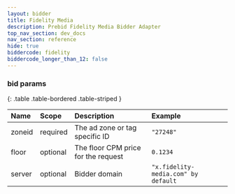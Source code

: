 ```yaml
---
layout: bidder
title: Fidelity Media
description: Prebid Fidelity Media Bidder Adapter
top_nav_section: dev_docs
nav_section: reference
hide: true
biddercode: fidelity
biddercode_longer_than_12: false
---
```


### bid params

{: .table .table-bordered .table-striped } 

| Name 	 | Scope    | Description        					 			 | Example  							|
| :------| :--------| :--------------------------------------------------| :------------------------------------|
| zoneid | required | The ad zone or tag specific ID 					 | `"27248"` 							|
| floor	 | optional | The floor CPM price for the request				 | `0.1234` 							|
| server | optional | Bidder domain  					 				 | `"x.fidelity-media.com" by default` 	|